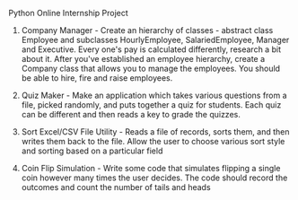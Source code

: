 Python Online Internship Project



1.  Company Manager - Create an hierarchy of classes - abstract class Employee 
and subclasses HourlyEmployee, SalariedEmployee, Manager and Executive. 
Every one's pay is calculated differently, research a bit about it. After you've 
established an employee hierarchy, create a Company class that allows you to 
manage the employees. You should be able to hire, fire and raise employees.



2.  Quiz Maker - Make an application which takes various questions from a file, 
picked randomly, and puts together a quiz for students. Each quiz can be 
different and then reads a key to grade the quizzes.


3.  Sort Excel/CSV File Utility - Reads a file of records, sorts them, and then 
writes them back to the file. Allow the user to choose various sort style and 
sorting based on a particular field 



4.  Coin Flip Simulation - Write some code that simulates flipping a single coin 
however many times the user decides. The code should record the outcomes 
and count the number of tails and heads 
